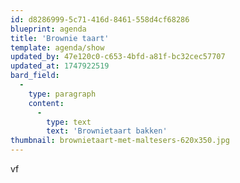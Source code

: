 ```yaml
---
id: d8286999-5c71-416d-8461-558d4cf68286
blueprint: agenda
title: 'Brownie taart'
template: agenda/show
updated_by: 47e120c0-c653-4bfd-a81f-bc32cec57707
updated_at: 1747922519
bard_field:
  -
    type: paragraph
    content:
      -
        type: text
        text: 'Brownietaart bakken'
thumbnail: brownietaart-met-maltesers-620x350.jpg
---
```

vf